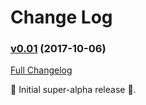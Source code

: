 # Change Log

### [v0.01](https://github.com/realityforge/router-fu/tree/v0.01) (2017-10-06)
[Full Changelog](https://github.com/realityforge/router-fu/compare/16c08581b5f53aee939383cccd04a9c12c00384e...v0.01)

 ‎🎉	Initial super-alpha release ‎🎉.

